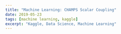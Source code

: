 ```yaml
---
title: "Machine Learning: CHAMPS Scalar Coupling"
date: 2019-05-23
tags: [machine learning, kaggle]
excerpt: "Kaggle, Data Science, Machine Learning"
---
```

